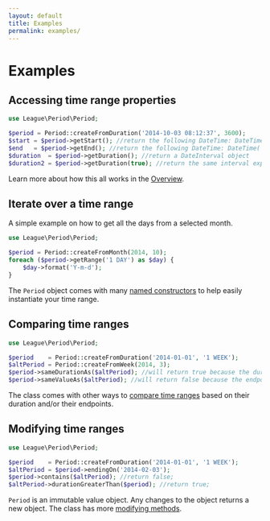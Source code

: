 ```yaml
---
layout: default
title: Examples
permalink: examples/
---
```


# Examples

## Accessing time range properties

~~~php
use League\Period\Period;

$period = Period::createFromDuration('2014-10-03 08:12:37', 3600);
$start = $period->getStart(); //return the following DateTime: DateTime('2014-10-03 08:12:37');
$end   = $period->getEnd(); //return the following DateTime: DateTime('2014-10-03 09:12:37');
$duration  = $period->getDuration(); //return a DateInterval object
$duration2 = $period->getDuration(true); //return the same interval expressed in seconds.
~~~

Learn more about how this all works in the [Overview](/overview/).

## Iterate over a time range

A simple example on how to get all the days from a selected month.

~~~php
use League\Period\Period;

$period = Period::createFromMonth(2014, 10);
foreach ($period->getRange('1 DAY') as $day) {
    $day->format('Y-m-d');
}
~~~

The `Period` object comes with many [named constructors](/instantiation/) to help easily instantiate your time range.

## Comparing time ranges

~~~php
use League\Period\Period;

$period    = Period::createFromDuration('2014-01-01', '1 WEEK');
$altPeriod = Period::createFromWeek(2014, 3);
$period->sameDurationAs($altPeriod); //will return true because the duration are equals
$period->sameValueAs($altPeriod); //will return false because the endpoints differ
~~~

The class comes with other ways to [compare time ranges](/comparing/) based on their duration and/or their endpoints.

## Modifying time ranges

~~~php
use League\Period\Period;

$period    = Period::createFromDuration('2014-01-01', '1 WEEK');
$altPeriod = $period->endingOn('2014-02-03');
$period->contains($altPeriod); //return false;
$altPeriod->durationGreaterThan($period); //return true;
~~~

`Period` is an immutable value object. Any changes to the object returns a new object. The class has more [modifying methods](/modifying/).